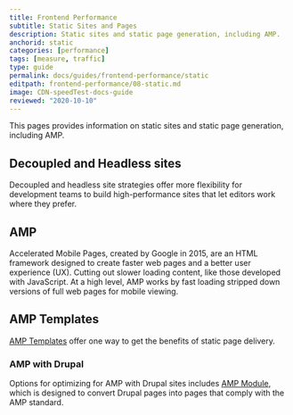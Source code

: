 ```yaml
---
title: Frontend Performance 
subtitle: Static Sites and Pages
description: Static sites and static page generation, including AMP.
anchorid: static
categories: [performance]
tags: [measure, traffic]
type: guide
permalink: docs/guides/frontend-performance/static
editpath: frontend-performance/08-static.md
image: CDN-speedTest-docs-guide
reviewed: "2020-10-10"
---
```


This pages provides information on static sites and static page generation, including AMP.

## Decoupled and Headless sites

Decoupled and headless site strategies offer more flexibility for development teams to build high-performance sites that let editors work where they prefer.  

## AMP

Accelerated Mobile Pages, created by Google in 2015, are an HTML framework designed to create faster web pages and a better user experience (UX). Cutting out slower loading content, like those developed with JavaScript. At a high level, AMP works by fast loading stripped down versions of full web pages for mobile viewing.

## AMP Templates

[AMP Templates](https://amp.dev/documentation/templates/) offer one way to get the benefits of static page delivery. 

### AMP with Drupal

Options for optimizing for AMP with Drupal sites includes [AMP Module](https://www.drupal.org/project/amp), which is designed to convert Drupal pages into pages that comply with the AMP standard.
